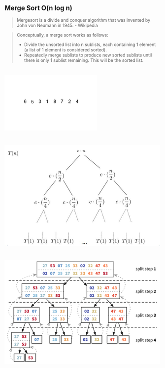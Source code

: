 ## Merge Sort O(n log n)

> Mergesort is a divide and conquer algorithm that was invented by John von Neumann in 1945. - Wikipedia

> Conceptually, a merge sort works as follows:
> - Divide the unsorted list into n sublists, each containing 1 element (a list of 1 element is considered sorted).
> - Repeatedly merge sublists to produce new sorted sublists until there is only 1 sublist remaining. This will be the sorted list.

# ![merge_sort_animation](merge_sort_animation.gif)

# ![merge_sort](merge_sort.jpg)

# ![merge_sort](merge_sort.png)

